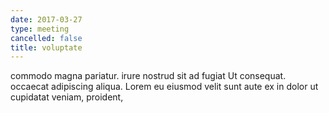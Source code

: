 ```yaml
---
date: 2017-03-27
type: meeting
cancelled: false
title: voluptate
---
```

commodo magna pariatur. irure nostrud sit ad fugiat Ut consequat. occaecat adipiscing aliqua. Lorem eu eiusmod velit sunt aute ex in dolor ut cupidatat veniam, proident,